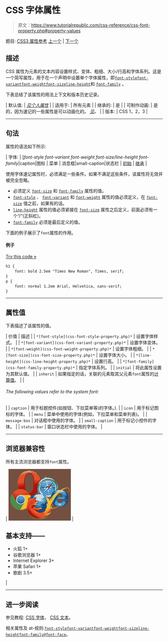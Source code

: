 # CSS 字体属性

> 原文：<https://www.tutorialrepublic.com/css-reference/css-font-property.php#property-values>

题目: [CSS3 属性参考](css3-properties.php) [上一个](css-float-property.php) | [下一个](css-font-family-property.php)

## 描述

CSS 属性为元素的文本内容设置样式、变体、粗细、大小/行高和字体系列。这是一个简写属性，用于在一个声明中设置单个字体属性，即[`font-style`](css-font-style-property.php)[`font-variant`](css-font-variant-property.php)[`font-weight`](css-font-weight-property.php)[`font-size`](css-font-size-property.php)[`line-height`](css-line-height-property.php)和 [`font-family`](css-font-family-property.php) 。

下表总结了该属性的用法上下文和版本历史记录。

| 默认值: | *[见个人属性](#property-values)* |
| 适用于: | 所有元素 |
| 继承的: | 是 |
| 可制作动画: | 是的，因为速记的一些属性是可以动画化的。 [*见*](css-animatable-properties.php)*。* |
| 版本: | CSS 1，2，3 |

* * *

## 句法

属性的语法如下所示:

| 字体: | [*font-style font-variant font-weight font-size/line-height font-family*&#124;caption&#124;图标 &#124; 菜单 &#124; 消息框&#124;small-caption&#124;状态栏 &#124; [初始](../definitions.php#initial) &#124; [继承](../definitions.php#inherit) |

使用字体速记属性时，必须满足一些条件。如果不满足这些条件，该属性将无效并被完全忽略。

*   必须定义 [`font-size`](css-font-size-property.php) 和 [`font-family`](css-font-family-property.php) 属性的值。
*   [`font-style`](css-font-style-property.php) 、 [`font-variant`](css-font-variant-property.php) 和 [`font-weight`](css-font-weight-property.php) 属性的值必须定义，在 [`font-size`](css-font-size-property.php) 值之前，如果有的话。
*   [`line-height`](css-line-height-property.php) 属性的值必须紧接在 [`font-size`](css-font-size-property.php) 属性之后定义，前面必须有一个“/”(正斜杠)。
*   [`font-family`](css-font-family-property.php) 必须是最后定义的值。

下面的例子展示了`font`属性的作用。

#### 例子

[Try this code »](../codelab.php?topic=css&file=font-property "Try this code using online Editor")

```
h1 {
    font: bold 2.5em "Times New Roman", Times, serif;
}
p {
    font: normal 1.2em Arial, Helvetica, sans-serif;
}
```

* * *

## 属性值

下表描述了该属性的值。

| 价值 | 描述 |
| `*[font-style](css-font-style-property.php)*` | 设置字体样式。 |
| `*[font-variant](css-font-variant-property.php)*` | 设置字体变体。 |
| `*[font-weight](css-font-weight-property.php)*` | 设置字体粗细。 |
| `*[font-size](css-font-size-property.php)*` | 设置字体大小。 |
| `*[line-height](css-line-height-property.php)*` | 设置行高。 |
| `*[font-family](css-font-family-property.php)*` | 指定字体系列。 |
| `initial` | 将此属性设置为其默认值。 |
| `inherit` | 如果指定的话，关联的元素取其父元素`font`属性的[计算值](../definitions.php#computed-value)。 |
| 

###### The following values refer to the system font:

 |
| `caption` | 用于标题控件(如按钮、下拉菜单等)的字体。). |
| `icon` | 用于标记图标的字体。 |
| `menu` | 菜单中使用的字体(例如，下拉菜单和菜单列表)。 |
| `message-box` | 对话框中使用的字体。 |
| `small-caption` | 用于标记小控件的字体。 |
| `status-bar` | 窗口状态栏中使用的字体。 |

* * *

## 浏览器兼容性

所有主流浏览器都支持`font`属性。

| ![Browsers Icon](img/e9331123c77668c1832e541c2fca1002.png) | 

## 基本支持——

*   火狐 1+
*   谷歌浏览器 1+
*   Internet Explorer 3+
*   苹果 Safari 1+
*   歌剧 3.5+

 |

* * *

## 进一步阅读

参见教程: [CSS 字体](../css-tutorial/css-fonts.php)， [CSS 文本](../css-tutorial/css-text.php)。

相关属性及 at-规则:[`font-style`](css-font-style-property.php)[`font-variant`](css-font-variant-property.php)[`font-weight`](css-font-weight-property.php)[`font-size`](css-font-size-property.php)[`line-height`](css-line-height-property.php)[`font-family`](css-font-family-property.php)[`@font-face`](css-font-face-rule.php)。